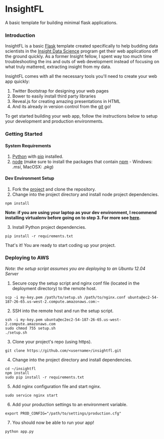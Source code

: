 # InsightFL
A basic template for building minimal flask applications.

### Introduction
InsightFL is a basic [Flask](http://flask.pocoo.org/) template created specifically to help budding
data scientists in the [Insight Data Science](http://insightdatascience.com/) program get their web applications
off the ground quickly. As a former Insight fellow, I spent way too much time troubleshooting the ins and outs of
web development instead of focusing on what truly mattered, extracting insight from my data.

InsightFL comes with all the necessary tools you'll need to create your web app quickly:

  1. Twitter Bootstrap for designing your web pages
  2. Bower to easily install third party libraries
  3. Reveal.js for creating amazing presentations in HTML
  4. And its already in version control from the [git](http://git-scm.com/) go!

To get started building your web app, follow the instructions below to setup your development and production
environments.

### Getting Started <a name="getting-started"></a>
#### System Requirements <a name="system-requirements"></a>
1. [Python](https://www.python.org/downloads/) with [pip](http://pip.readthedocs.org/en/latest/installing.html) installed.
2. [node](http://nodejs.org/) (make sure to install the packages that contain [npm](https://www.npmjs.org/) - Windows: *.msi*, MacOSX: *.pkg*)

#### Dev Environment Setup <a name="environment-setup"></a>
1. Fork the [project](https://github.com/stormpython/insightfl/fork) and clone the repository.
2. Change into the project directory and install node project dependencies.

  ```
  npm install
  ```

  **Note: if you are using your laptop as your dev environment, I recommend installing virtualenv before going on to step 3.
  For more see [here](http://flask.pocoo.org/docs/installation/#virtualenv).**

3. Install Python project dependencies.

  ```
  pip install -r requirements.txt
  ```

That's it! You are ready to start coding up your project.


### Deploying to AWS

*Note: the setup script assumes you are deploying to an Ubuntu 12.04 Server*

1. Secure copy the setup script and nginx conf file (located in the deployment directory) to the remote host.

  ```
  scp -i my-key.pem /path/to/setup.sh /path/to/nginx.conf ubuntu@ec2-54-187-26-65.us-west-2.compute.amazonaws.com:~
  ```

2. SSH into the remote host and run the setup script.

  ```
  ssh -i my-key.pem ubuntu@ec2ec2-54-187-26-65.us-west-2.compute.amazonaws.com
  sudo chmod 755 setup.sh
  ./setup.sh
  ```

3. Clone your project's repo (using https).

  ```
  git clone https://github.com/<username>/insightfl.git
  ```

4. Change into the project directory and install dependencies.

  ```
  cd ~/insightfl
  npm install
  sudo pip install -r requirements.txt
  ```

5. Add nginx configuration file and start nginx.

  ```
  sudo service nginx start
  ```

6. Add your production settings to an environment variable.

  ```
  export PROD_CONFIG="/path/to/settings/production.cfg"
  ```

7. You should now be able to run your app!

  ```
  python app.py
  ```

